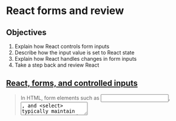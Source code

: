 # React forms and review

## Objectives

1. Explain how React controls form inputs
2. Describe how the input value is set to React state
3. Explain how React handles changes in form inputs
4. Take a step back and review React

## [React, forms, and controlled inputs](https://facebook.github.io/react/docs/forms.html)

> In HTML, form elements such as <input>, <textarea>, and <select> typically maintain their own state and update it based on user input. In React, mutable state is typically kept in the state property of components, and only updated with setState().
>
> We can combine the two by making the React state be the "single source of truth". Then the React component that renders a form also controls what happens in that form on subsequent user input. An input form element whose value is controlled by React in this way is called a "controlled component".

- Normally, we would use built in DOM methods, like `document.querySelector()` to retrieve the values of form inputs. React is now going to take over the control of our input.

- There are a few pieces of this process:
  1. The form input's value will be set to a portion of the component's state
  2. The form input will have an `onChange` event handler
  3. The `onChange` event handler will set the state of the input to the new value of the input

- Note that the form itself also has an `onSubmit` event handler. This is so we can prevent the form from actually submitting if the user hits enter on the input box.

## [Uncontrolled form inputs](https://facebook.github.io/react/docs/uncontrolled-components.html)

- React also enables us to control form inputs ourselves using somethings called `ref`s. Take a peak at the documentation if you're curious. We can always use controlled inputs.
